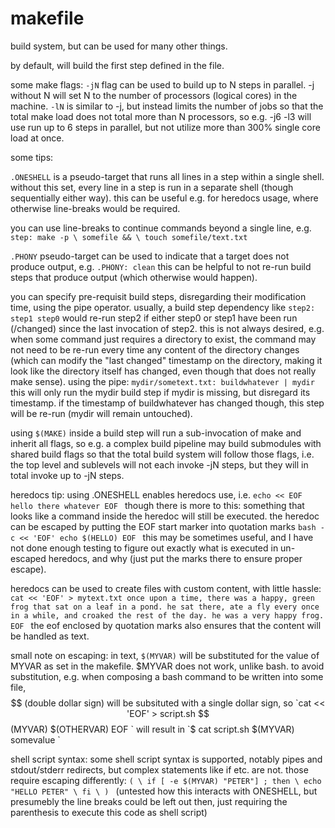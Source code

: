 # makefile

build system, but can be used for many other things.

by default, will build the first step defined in the file.

some make flags:
`-jN` flag can be used to build up to N steps in parallel. -j without N will set N to the number of processors (logical cores) in the machine.
`-lN` is similar to -j, but instead limits the number of jobs so that the total make load does not total more than N processors, so e.g. -j6 -l3 will use run up to 6 steps in parallel, but not utilize more than 300% single core load at once.

some tips:

`.ONESHELL` is a pseudo-target that runs all lines in a step within a single shell. without this set, every line in a step is run in a separate shell (though sequentially either way).
this can be useful e.g. for heredocs usage, where otherwise line-breaks would be required.

you can use line-breaks to continue commands beyond a single line, e.g.
`step:
	make -p \
	somefile && \
	touch somefile/text.txt
`

`.PHONY` pseudo-target can be used to indicate that a target does not produce output, e.g.
`.PHONY: clean`
this can be helpful to not re-run build steps that produce output (which otherwise would happen).

you can specify pre-requisit build steps, disregarding their modification time, using the pipe operator.
usually, a build step dependency like
`step2: step1 step0`
would re-run step2 if either step0 or step1 have been run (/changed) since the last invocation of step2. this is not always desired, e.g. when some command just requires a directory to exist, the command may not need to be re-run every time any content of the directory changes (which can modify the "last changed" timestamp on the directory, making it look like the directory itself has changed, even though that does not really make sense). using the pipe:
`mydir/sometext.txt: buildwhatever | mydir`
this will only run the mydir build step if mydir is missing, but disregard its timestamp. if the timestamp of buildwhatever has changed though, this step will be re-run (mydir will remain untouched).

using `$(MAKE)` inside a build step will run a sub-invocation of make and inherit all flags, so e.g. a complex build pipeline may build submodules with shared build flags so that the total build system will follow those flags, i.e. the top level and sublevels will not each invoke -jN steps, but they will in total invoke up to -jN steps.

heredocs tip:
using .ONESHELL enables heredocs use, i.e.
`echo << EOF
hello there
whatever
EOF
`
though there is more to this: something that looks like a command inside the heredoc will still be executed. the heredoc can be escaped by putting the EOF start marker into quotation marks
`bash -c << 'EOF'
echo $(HELLO)
EOF
`
this may be sometimes useful, and I have not done enough testing to figure out exactly what is executed in un-escaped heredocs, and why (just put the marks there to ensure proper escape).

heredocs can be used to create files with custom content, with little hassle:
`cat << 'EOF' > mytext.txt
once upon a time, there
was a happy, green frog
that sat on a leaf in a
pond. he sat there, ate
a fly every once in a
while, and croaked the
rest of the day. he was
a very happy frog.
EOF
`
the eof enclosed by quotation marks also ensures that the content will be handled as text.

small note on escaping:
in text, `$(MYVAR)` will be substituted for the value of MYVAR as set in the makefile. $MYVAR does not work, unlike bash.
to avoid substitution, e.g. when composing a bash command to be written into some file, $$ (double dollar sign) will be subsituted with a single dollar sign, so
`cat << 'EOF' > script.sh
$$(MYVAR) $(OTHERVAR)
EOF
`
will result in
`$ cat script.sh
$(MYVAR) somevalue
`

shell script syntax:
some shell script syntax is supported, notably pipes and stdout/stderr redirects, but complex statements like if etc. are not. those require escaping differently:
`( \
if [ -e $(MYVAR) "PETER"] ; then \
echo "HELLO PETER" \
fi \
)
`
(untested how this interacts with ONESHELL, but presumebly the line breaks could be left out then, just requiring the parenthesis to execute this code as shell script)
